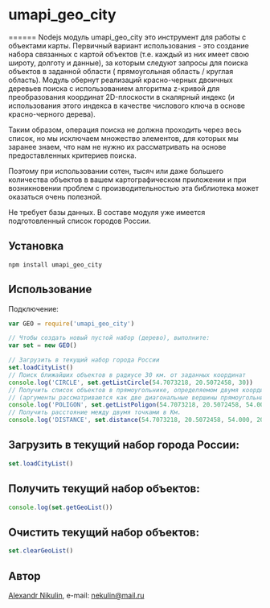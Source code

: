 # umapi_geo_city
======
Nodejs модуль umapi_geo_city это инструмент для работы с объектами карты. Первичный вариант использования - это создание набора связанных с картой объектов (т.е. каждый из них имеет свою широту, долготу и данные), за которым следуют запросы для поиска объектов в заданной области ( прямоугольная область / круглая область).
Модуль обернут реализаций красно-черных двоичных деревьев поиска с использованием алгоритма z-кривой для преобразования координат 2D-плоскости в скалярный индекс (и использования этого индекса в качестве числового ключа в основе красно-черного дерева).

Таким образом, операция поиска не должна проходить через весь список, но мы исключаем множество элементов, для которых мы заранее знаем, что нам не нужно их рассматривать на основе предоставленных критериев поиска.

Поэтому при использовании сотен, тысяч или даже большего количества объектов в вашем картографическом приложении и при возникновении проблем с производительностью эта библиотека может оказаться очень полезной.

Не требует базы данных. В составе модуля уже имеется подготовленный список городов России.

## Установка
```
npm install umapi_geo_city
```

## Использование

Подключение:
```js
var GEO = require('umapi_geo_city')

// Чтобы создать новый пустой набор (дерево), выполните:
var set = new GEO()

// Загрузить в текущий набор города России
set.loadCityList()
// Поиск ближайших объектов в радиусе 30 км. от заданных координат
console.log('CIRCLE', set.getListCircle(54.7073218, 20.5072458, 30))
// Получить список объектов в прямоугольнике, определяемом двумя координатами
// (аргументы рассматриваются как две диагональные вершины прямоугольника)
console.log('POLIGON', set.getListPoligon(54.7073218, 20.5072458, 54.000, 20.000))
// Получить расстояние между двумя точками в Км.
console.log('DISTANCE', set.distance(54.7073218, 20.5072458, 54.000, 20.000))

```

## Загрузить в текущий набор города России:

```js
set.loadCityList()
```

## Получить текущий набор объектов:

```js
console.log(set.getGeoList())
```

## Очистить текущий набор объектов:

```js
set.clearGeoList()
```





## Автор

[Alexandr Nikulin](https://github.com/SashokNekulin/), e-mail: [nekulin@mail.ru](mailto:nekulin@mail.ru)
